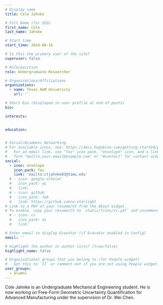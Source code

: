 ```yaml
---
# Display name
title: Cole Jahnke

# Full Name (for SEO)
first_name: Cole
last_name: Jahnke

# Start time
start_time: 2024-08-16

# Is this the primary user of the site?
superuser: false

# Role/position
role: Undergraduate Researcher

# Organizations/Affiliations
organizations:
  - name: Texas A&M University
    url: ''

# Short bio (displayed in user profile at end of posts)
bio: 

interests:
  

education:
  

# Social/Academic Networking
# For available icons, see: https://docs.hugoblox.com/getting-started/page-builder/#icons
#   For an email link, use "fas" icon pack, "envelope" icon, and a link in the
#   form "mailto:your-email@example.com" or "#contact" for contact widget.
social:
  - icon: envelope
    icon_pack: fas
    link: 'mailto:ctjahnke03@tamu.edu'
  # - icon: google-scholar
  #   icon_pack: ai
  #   link: 
  # - icon: github
  #   icon_pack: fab
  #   link: https://github.com/w-starlight
# Link to a PDF of your resume/CV from the About widget.
# To enable, copy your resume/CV to `static/files/cv.pdf` and uncomment the lines below.
  # - icon: cv
  #   icon_pack: ai
  #   link: 

# Enter email to display Gravatar (if Gravatar enabled in Config)
email: ''

# Highlight the author in author lists? (true/false)
highlight_name: false

# Organizational groups that you belong to (for People widget)
#   Set this to `[]` or comment out if you are not using People widget.
user_groups:
  - Alumni
---
```


Cole Jahnke is an Undergraduate Mechanical Engineering student. He is now working on Free-Form Geometric Uncertainty Quantification for Advanced Manufacturing under the supervision of Dr. Wei Chen.